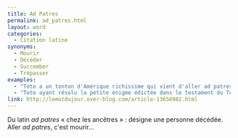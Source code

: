 ```yaml
---
title: Ad Patres
permalink: ad_patres.html
layout: word
categories:
  - Citation latine
synonyms:
  - Mourir
  - Décéder
  - Succomber
  - Trépasser
examples:
  - "Toto a un tonton d'Amérique richissime qui vient d'aller ad patres, laissant un héritage colossal. (cf. histoires)"
  - "Toto ayant résolu la petite énigme édictée dans le testament du Tonton d'Armorique parti ad patres vient d'accéder à la ploutocratie : il est devenu richissime. Aujourd'hui, nous avons affaire à un grand expert de numismatique et brasse les valeurs fiduciaires à tour de bras. (cf. histoires)"
link: http://lemotdujour.over-blog.com/article-13656982.html
---
```


Du latin *ad patres* « chez les ancêtres » : désigne une personne décédée. Aller *ad patres*, c'est mourir...

